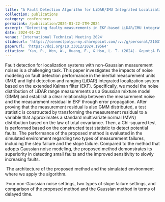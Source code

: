 ```yaml
---
title: "A Fault Detection Algorithm for LiDAR/IMU Integrated Localization Systems with Non-Gaussian Noises"
collection: publications
category: conferences
permalink: /publication/2024-01-22-ITM-2024
excerpt: "Detecting faulty measurements in EKF-based LiDAR/IMU integrated localization systems under non-Gaussian nominal error <br/><img src='/assets/images/ITM-2024-cover.jpg' width = '500'>"
date: 2024-01-22
venue: 'International Technical Meeting 2024'
slidesurl: 'https://connectpolyu-my.sharepoint.com/:v:/g/personal/21037203r_connect_polyu_hk/ES9Gh0pHISJJj1poiv7eeckBzndAXn7-mh7kqW7ncWhraA?nav=eyJyZWZlcnJhbEluZm8iOnsicmVmZXJyYWxBcHAiOiJPbmVEcml2ZUZvckJ1c2luZXNzIiwicmVmZXJyYWxBcHBQbGF0Zm9ybSI6IldlYiIsInJlZmVycmFsTW9kZSI6InZpZXciLCJyZWZlcnJhbFZpZXciOiJNeUZpbGVzTGlua0NvcHkifX0&e=cXWOzu'
paperurl: 'https://doi.org/10.33012/2024.19564'
citation: 'Yan, P., Wen, W., Huang, F., & Hsu, L. T. (2024). &quot;A Fault Detection Algorithm for LiDAR/IMU Integrated Localization Systems with Non-Gaussian Noises&quot;. In <i>Proceedings of the 2024 International Technical Meeting of The Institute of Navigation<i> (pp. 561-574).'
---
```


Fault detection for localization systems with non-Gaussian measurement noises is a challenging task. This paper investigates the impacts of noise modeling on fault detection performance in the inertial measurement units (IMU) and light detection and ranging (LiDAR) integrated localization system based on the extended Kalman filter (EKF). Specifically, we model the noise distribution of LiDAR range measurements as a Gaussian mixture model (GMM) and establish a clear relationship between the measurement noise and the measurement residual in EKF through error propagation. After proving that the measurement residual is also GMM distributed, a test statistic is constructed by transforming the measurement residual to a variable that approximates a standard multivariate normal (MVN) distribution based on the law of total covariance. Then, a Chi-squared test is performed based on the constructed test statistic to detect potential faults. The performance of the proposed method is evaluated in the simulated environment regarding two types of measurement failures, including the step failure and the slope failure. Compared to the method that adopts Gaussian noise modeling, the proposed method demonstrates its superiority in detecting small faults and the improved sensitivity to slowly increasing faults.

<span class="image fit"><img src="{{ 'assets/images/FDEGMM-system.jpg' | relative_url }}" alt="" /></span>
The architecture of the proposed method and the simulated environment where we apply the algorithm.

<span class="image fit"><img src="{{ 'assets/images/FDEGMM-show.jpg' | relative_url }}" alt="" /></span>
Four non-Gaussian noise settings, two types of slope failure settings, and comparison of the proposed method and the Gaussian method in terms of delayed time.